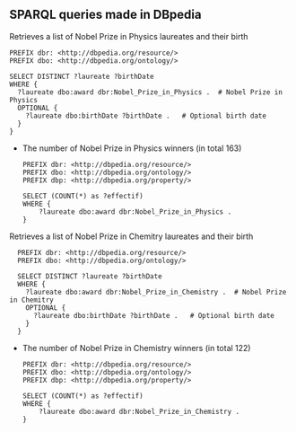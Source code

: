 ## SPARQL queries made in DBpedia
Retrieves a list of Nobel Prize in Physics laureates and their birth
```sparql
PREFIX dbr: <http://dbpedia.org/resource/>
PREFIX dbo: <http://dbpedia.org/ontology/>

SELECT DISTINCT ?laureate ?birthDate
WHERE {
  ?laureate dbo:award dbr:Nobel_Prize_in_Physics .  # Nobel Prize in Physics
  OPTIONAL {
    ?laureate dbo:birthDate ?birthDate .   # Optional birth date
  }
}
```

* The number of Nobel Prize in Physics winners (in total 163)
  
  ```sparql
  PREFIX dbr: <http://dbpedia.org/resource/>
  PREFIX dbo: <http://dbpedia.org/ontology/>
  PREFIX dbp: <http://dbpedia.org/property/>
  
  SELECT (COUNT(*) as ?effectif)
  WHERE { 
      ?laureate dbo:award dbr:Nobel_Prize_in_Physics .
  }

  ```

Retrieves a list of Nobel Prize in Chemitry laureates and their birth
```sparql
  PREFIX dbr: <http://dbpedia.org/resource/>
  PREFIX dbo: <http://dbpedia.org/ontology/>

  SELECT DISTINCT ?laureate ?birthDate
  WHERE {
    ?laureate dbo:award dbr:Nobel_Prize_in_Chemistry .  # Nobel Prize in Chemitry 
    OPTIONAL {
      ?laureate dbo:birthDate ?birthDate .   # Optional birth date
    }
  }
```
* The number of Nobel Prize in Chemistry winners (in total 122)
  ```sparql
  PREFIX dbr: <http://dbpedia.org/resource/>
  PREFIX dbo: <http://dbpedia.org/ontology/>
  PREFIX dbp: <http://dbpedia.org/property/>
  
  SELECT (COUNT(*) as ?effectif)
  WHERE { 
      ?laureate dbo:award dbr:Nobel_Prize_in_Chemistry .
  }
